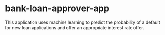 # bank-loan-approver-app
This application uses machine learning to predict the probability of a default for new loan applications and offer an appropriate interest rate offer.
